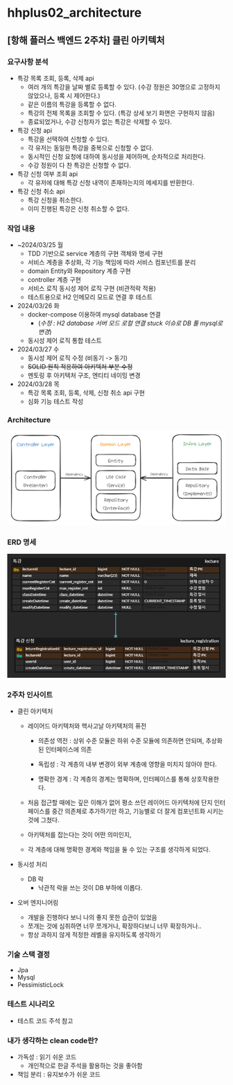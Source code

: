 # hhplus02_architecture

## [항해 플러스 백엔드 2주차] 클린 아키텍처

### 요구사항 분석
- 특강 목록 조회, 등록, 삭제 api
  - 여러 개의 특강을 날짜 별로 등록할 수 있다. (수강 정원은 30명으로 고정하지 않았으나, 등록 시 제어한다.)
  - 같은 이름의 특강을 등록할 수 없다.
  - 특강의 전체 목록을 조회할 수 있다. (특강 상세 보기 화면은 구현하지 않음)
  - 종료되었거나, 수강 신청자가 없는 특강은 삭제할 수 있다.
- 특강 신청 api
  - 특강을 선택하여 신청할 수 있다.
  - 각 유저는 동일한 특강을 중복으로 신청할 수 없다.
  - 동시적인 신청 요청에 대하여 동시성을 제어하며, 순차적으로 처리한다.
  - 수강 정원이 다 찬 특강은 신청할 수 없다.
- 특강 신청 여부 조회 api
  - 각 유저에 대해 특강 신청 내역이 존재하는지의 메세지를 반환한다.
- 특강 신청 취소 api
  - 특강 신청을 취소한다.
  - 이미 진행된 특강은 신청 취소할 수 없다.


### 작업 내용
- ~2024/03/25 월
  - TDD 기반으로 service 계층의 구현 객체와 명세 구현
  - 서비스 계층을 추상화, 각 기능 책임에 따라 서비스 컴포넌트를 분리
  - domain Entity와 Repository 계층 구현
  - controller 계층 구현
  - 서비스 로직 동시성 제어 로직 구현 (비관적락 적용)
  - 테스트용으로 H2 인메모리 모드로 연결 후 테스트
- 2024/03/26 화
  - docker-compose 이용하여 mysql database 연결
    - (*수정 : H2 database 서버 모드 로컬 연결 stuck 이슈로 DB 툴 mysql로 변경*)
  - 동시성 제어 로직 통합 테스트
- 2024/03/27 수
  - 동시성 제어 로직 수정 (비동기 -> 동기)
  - ~~SOLID 원칙 적용하여 아키텍처 부분 수정~~
  - 멘토링 후 아키텍처 구조, 엔티티 네이밍 변경
- 2024/03/28 목
  - 특강 목록 조회, 등록, 삭제, 신청 취소 api 구현
  - 심화 기능 테스트 작성

### Architecture
![architecture.PNG](architecture.PNG)
### ERD 명세
![lectureERD.PNG](lectureERD.PNG)


### 2주차 인사이트
- 클린 아키텍처
  - 레이어드 아키텍처와 헥사고날 아키텍처의 퓨전
    - 의존성 역전
      : 상위 수준 모듈은 하위 수준 모듈에 의존하면 안되며, 추상화된 인터페이스에 의존
    
    - 독립성
      : 각 계층의 내부 변경이 외부 계층에 영향을 미치지 않아야 한다.
  
    - 명확한 경계
      : 각 계층의 경계는 명확하며, 인터페이스를 통해 상호작용한다.
  
  - 처음 접근할 때에는 깊은 이해가 없어
  평소 쓰던 레이어드 아키텍처에 단지 인터페이스를 중간 의존체로 추가하기만 하고,
  기능별로 더 잘게 컴포넌트화 시키는 것에 그쳤다.
  - 아키텍처를 잡는다는 것이 어떤 의미인지,
  - 각 계층에 대해 명확한 경계와 책임을 둘 수 있는 구조를 생각하게 되었다.


- 동시성 처리
  - DB 락
    - 낙관적 락을 쓰는 것이 DB 부하에 이롭다.


- 오버 엔지니어링
  - 개발을 진행하다 보니 나의 좋지 못한 습관이 있었음
  - 쪼개는 것에 심취하면 너무 쪼개거나, 확장하다보니 너무 확장하거나..
  - 항상 과하지 않게 적정한 레벨을 유지하도록 생각하기

### 기술 스택 결정
- Jpa
- Mysql
- PessimisticLock

### 테스트 시나리오
- 테스트 코드 주석 참고

### 내가 생각하는 clean code란?
- 가독성 : 읽기 쉬운 코드
  - 개인적으로 한글 주석을 활용하는 것을 좋아함
- 책임 분리 : 유지보수가 쉬운 코드


